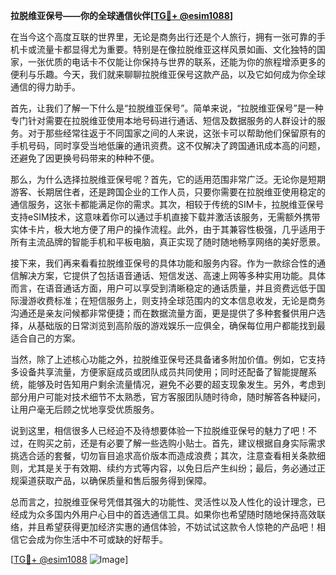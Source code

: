 **拉脱维亚保号——你的全球通信伙伴[[TG💪+ @esim1088](https://t.me/s/esim1088)]**

在当今这个高度互联的世界里，无论是商务出行还是个人旅行，拥有一张可靠的手机卡或流量卡都显得尤为重要。特别是在像拉脱维亚这样风景如画、文化独特的国家，一张优质的电话卡不仅能让你保持与世界的联系，还能为你的旅程增添更多的便利与乐趣。今天，我们就来聊聊拉脱维亚保号这款产品，以及它如何成为你全球通信的得力助手。

首先，让我们了解一下什么是“拉脱维亚保号”。简单来说，“拉脱维亚保号”是一种专门针对需要在拉脱维亚使用本地号码进行通话、短信及数据服务的人群设计的服务。对于那些经常往返于不同国家之间的人来说，这张卡可以帮助他们保留原有的手机号码，同时享受当地低廉的通讯资费。这不仅解决了跨国通讯成本高的问题，还避免了因更换号码带来的种种不便。

那么，为什么选择拉脱维亚保号呢？首先，它的适用范围非常广泛。无论你是短期游客、长期居住者，还是跨国企业的工作人员，只要你需要在拉脱维亚使用稳定的通信服务，这张卡都能满足你的需求。其次，相较于传统的SIM卡，拉脱维亚保号支持eSIM技术，这意味着你可以通过手机直接下载并激活该服务，无需额外携带实体卡片，极大地方便了用户的操作流程。此外，由于其兼容性极强，几乎适用于所有主流品牌的智能手机和平板电脑，真正实现了随时随地畅享网络的美好愿景。

接下来，我们再来看看拉脱维亚保号的具体功能和服务内容。作为一款综合性的通信解决方案，它提供了包括语音通话、短信发送、高速上网等多种实用功能。具体而言，在语音通话方面，用户可以享受到清晰稳定的通话质量，并且资费远低于国际漫游收费标准；在短信服务上，则支持全球范围内的文本信息收发，无论是商务沟通还是亲友问候都非常便捷；而在数据流量方面，更是提供了多种套餐供用户选择，从基础版的日常浏览到高阶版的游戏娱乐一应俱全，确保每位用户都能找到最适合自己的方案。

当然，除了上述核心功能之外，拉脱维亚保号还具备诸多附加价值。例如，它支持多设备共享流量，方便家庭成员或团队成员共同使用；同时还配备了智能提醒系统，能够及时告知用户剩余流量情况，避免不必要的超支现象发生。另外，考虑到部分用户可能对技术细节不太熟悉，官方客服团队随时待命，随时解答各种疑问，让用户毫无后顾之忧地享受优质服务。

说到这里，相信很多人已经迫不及待想要体验一下拉脱维亚保号的魅力了吧！不过，在购买之前，还是有必要了解一些选购小贴士。首先，建议根据自身实际需求挑选合适的套餐，切勿盲目追求高价版本而造成浪费；其次，注意查看相关条款细则，尤其是关于有效期、续约方式等内容，以免日后产生纠纷；最后，务必通过正规渠道获取产品，以确保质量和售后服务得到保障。

总而言之，拉脱维亚保号凭借其强大的功能性、灵活性以及人性化的设计理念，已经成为众多国内外用户心目中的首选通信工具。如果你也希望随时随地保持高效联络，并且希望获得更加经济实惠的通信体验，不妨试试这款令人惊艳的产品吧！相信它会成为你生活中不可或缺的好帮手。

[[TG💪+ @esim1088](https://t.me/s/esim1088) ![Image](https://i.postimg.cc/4NQfJmqS/Snipaste-2025-05-13-00-14-12.png)]